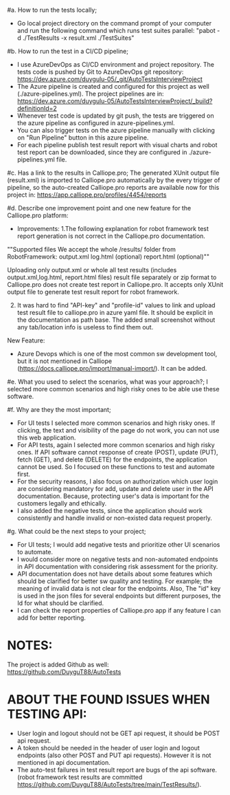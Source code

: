 #a. How to run the tests locally;
- Go local project directory on the command prompt of your computer and run the following command which runs test suites parallel:
"pabot -d ./TestResults -x result.xml ./TestSuites"

#b. How to run the test in a CI/CD pipeline;
- I use AzureDevOps as CI/CD environment and project repository. The tests code is pushed by Git to AzureDevOps git repository:
https://dev.azure.com/duygulu-05/_git/AutoTestsInterviewProject
- The Azure pipeline is created and configured for this project as well (./azure-pipelines.yml).
The project pipelines are in: https://dev.azure.com/duygulu-05/AutoTestsInterviewProject/_build?definitionId=2
- Whenever test code is updated by git push, the tests are triggered on the azure pipeline as configured in azure-pipelines.yml.
- You can also trigger tests on the azure pipeline manually with clicking on "Run Pipeline" button in this azure pipeline.
- For each pipeline publish test result report with visual charts and robot test report can be downloaded, 
since they are configured in ./azure-pipelines.yml file.

#c. Has a link to the results in Calliope.pro;
The generated XUnit output file (result.xml) is imported to Calliope.pro automatically by the every trigger of pipeline, 
so the auto-created Calliope.pro reports are available now for this project in:
https://app.calliope.pro/profiles/4454/reports

#d. Describe one improvement point and one new feature for the Calliope.pro platform:
- Improvements:
  1.The following explanation for robot framework test report generation is not correct in the Calliope.pro documentation.

""Supported files
We accept the whole /results/ folder from RobotFramework:
output.xml
log.html (optional)
report.html (optional)""

Uploading only output.xml or
whole all test results (includes output.xml,log.html, report.html files) result file separately or
zip format to Calliope.pro does not create test report in Calliope.pro.
It accepts only XUnit output file to generate test result report for robot framework.

  2. It was hard to find "API-key" and "profile-id" values to link and upload test result file to calliope.pro in azure yaml file.
It should be explicit in the documentation as path base. The added small screenshot without any tab/location info is useless to find them out.

New Feature: 
- Azure Devops which is one of the most common sw development tool, but it is not mentioned in
Calliope (https://docs.calliope.pro/import/manual-import/). It can be added.

#e. What you used to select the scenarios, what was your approach?;
I selected more common scenarios and high risky ones to be able use these software.

#f. Why are they the most important;
- For UI tests I selected more common scenarios and high risky ones.
If clicking, the text and visibility of the page do not work, you can not use this web application. 
- For API tests, again I selected more common scenarios and high risky ones.
If API software cannot response of create (POST), update (PUT), fetch (GET), and delete (DELETE) for the endpoints, the application 
cannot be used. So I focused on these functions to test and automate first.
- For the security reasons, I also focus on authorization which user login are considering mandatory for add, update and delete user
in the API documentation. Because, protecting user's data is important for the customers legally and ethically.
- I also added the negative tests, since the application should work consistently and handle invalid or non-existed data request 
properly.

#g. What could be the next steps to your project;
- For UI tests; I would add negative tests and prioritize other UI scenarios to automate. 
- I would consider more on negative tests and non-automated endpoints in API documentation with considering risk assessment 
for the priority.
- API documentation does not have details about some features which should be clarified for better sw quality and testing.
For example; the meaning of invalid data is not clear for the endpoints. Also, The "id" key is used in the json files for several 
endpoints but different purposes, the Id for what should be clarified.
- I can check the report properties of Calliope.pro app if any feature I can add for better reporting.

# NOTES:
The project is added Github as well: https://github.com/DuyguT88/AutoTests

# ABOUT THE FOUND ISSUES WHEN TESTING API:
- User login and logout should not be GET api request, it should be POST api request. 
- A token should be needed in the header of user login and logout endpoints (also other POST and PUT api requests).
However it is not mentioned in api documentation.
- The auto-test failures in test result report are bugs of the api software.
(robot framework test results are committed https://github.com/DuyguT88/AutoTests/tree/main/TestResults/).
